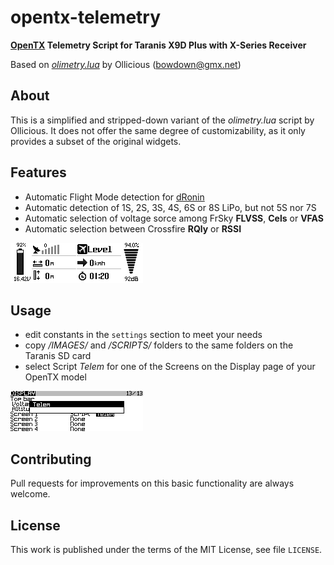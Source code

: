 # opentx-telemetry
**[OpenTX](http://www.Open-TX.org) Telemetry Script for Taranis X9D Plus
with X-Series Receiver**

Based on [_olimetry.lua_](http://YouTu.be/dMNDhq2QJv4) by Ollicious (bowdown@gmx.net)

## About
This is a simplified and stripped-down variant of the _olimetry.lua_ script
by Ollicious. It does not offer the same degree of customizability, as it
only provides a subset of the original widgets.

## Features
* Automatic Flight Mode detection for [dRonin](http://dRonin.org)
* Automatic detection of 1S, 2S, 3S, 4S, 6S or 8S LiPo, but not 5S nor 7S
* Automatic selection of voltage sorce among FrSky **FLVSS**, **Cels** or **VFAS**
* Automatic selection between Crossfire **RQly** or **RSSI**

![ScreenShot](screenshot.gif)

## Usage
* edit constants in the `settings` section to meet your needs
* copy _/IMAGES/_ and _/SCRIPTS/_ folders to the same folders on the Taranis
  SD card
* select Script _Telem_ for one of the Screens on the Display page of your
  OpenTX model

![ScreenScript](screenscript.gif)

## Contributing
Pull requests for improvements on this basic functionality are always welcome.

## License
This work is published under the terms of the MIT License, see file `LICENSE`.
